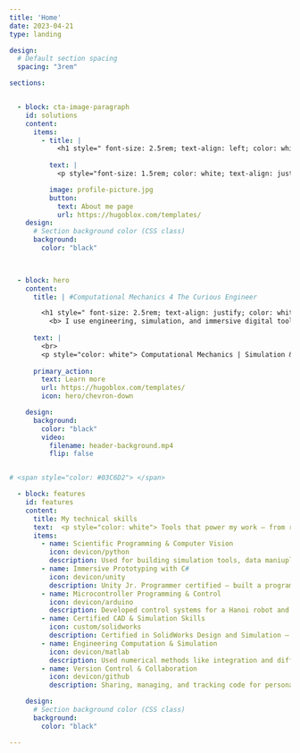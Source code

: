 ```yaml
---
title: 'Home'
date: 2023-04-21
type: landing

design:
  # Default section spacing
  spacing: "3rem"

sections:


  - block: cta-image-paragraph
    id: solutions
    content:
      items:
        - title: |
            <h1 style=" font-size: 2.5rem; text-align: left; color: white"> Innovation begins with <span style="color: #03C6D2"> curiosity </span> </h1> 
         
          text: |
            <p style="font-size: 1.5rem; color: white; text-align: justify"> I am Daniel Ospina Pajoy — a creative engineer passionate about merging physical systems with digital intelligence. I believe in the power of continuous learning and in the role of engineers as change-makers in today’s fast-paced technological landscape. By focusing on innovation, research, and emerging tools, I aim to create transformative impact. </p>

          image: profile-picture.jpg
          button:
            text: About me page
            url: https://hugoblox.com/templates/
    design:
      # Section background color (CSS class)
      background:
        color: "black"
        


  - block: hero
    content:
      title: | #Computational Mechanics 4 The Curious Engineer

        <h1 style=" font-size: 2.5rem; text-align: justify; color: white">
          <b> I use engineering, simulation, and immersive digital tools to build <span style="color: #03C6D2">meaningful solutions</span> that bring ideas to life through tech. </b> </h1> 
        
      text: |
        <br>
        <p style="color: white"> Computational Mechanics | Simulation & Digital Twins | Automation | AI/ML Explorer | Python & Unity Developer </p>
      
      primary_action:
        text: Learn more
        url: https://hugoblox.com/templates/
        icon: hero/chevron-down

    design:
      background:
        color: "black"
        video:
          filename: header-background.mp4
          flip: false


# <span style="color: #03C6D2"> </span> 

  - block: features
    id: features
    content:
      title: My technical skills
      text:  <p style="color: white"> Tools that power my work — from rapid prototyping to simulation and interactive tech. </p>
      items:
        - name: Scientific Programming & Computer Vision
          icon: devicon/python
          description: Used for building simulation tools, data maniuplation, and training vision models with YOLO and OpenCV.
        - name: Immersive Prototyping with C#
          icon: devicon/unity
          description: Unity Jr. Programmer certified — built a programmable conveyor belt prototype using C# and logic-based control.
        - name: Microcontroller Programming & Control
          icon: devicon/arduino
          description: Developed control systems for a Hanoi robot and mini conveyor belt — connecting code to real-world machines.
        - name: Certified CAD & Simulation Skills
          icon: custom/solidworks
          description: Certified in SolidWorks Design and Simulation — skilled in 3D modeling and FEA for engineering applications.
        - name: Engineering Computation & Simulation
          icon: devicon/matlab
          description: Used numerical methods like integration and differentiation to solve differential equations and simulate complex engineering problems.
        - name: Version Control & Collaboration
          icon: devicon/github
          description: Sharing, managing, and tracking code for personal and team-based projects.

    design:
      # Section background color (CSS class)
      background:
        color: "black"

---
```

